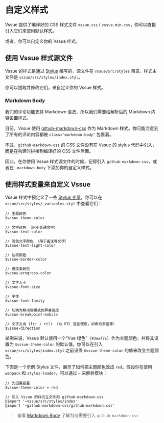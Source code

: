 # 自定义样式

Vssue 提供了编译好的 CSS 样式文件 `vssue.css` / `vssue.min.css`，你可以直接引入它们来使用默认样式。

或者，你可以自定义你的 Vssue 样式。

## 使用 Vssue 样式源文件

Vssue 的样式是通过 [Stylus](http://stylus-lang.com/) 编写的，源文件在 `vssue/src/styles` 目录。样式主文件是 `vssue/src/styles/index.styl`。

你可以提取并修改它们，来自定义你的 Vssue 样式。

### Markdown Body

我们的评论功能支持 Markdown 语法，所以我们需要给解析后的 Markdown 内容设置样式。

目前，Vssue 使用 [github-markdown-css](https://github.com/sindresorhus/github-markdown-css) 作为 Markdown 样式。你可能注意到了所有的评论内容都被 `class="markdown-body"` 包裹着。

不过，`github-markdown-css` 的 CSS 文件没有在 Vssue 的 stylus 代码中引入，而是在构建时拼接到编译好的 CSS 文件后面。

因此，在你使用 Vssue 样式源文件的时候，记得引入 `github-markdown-css`，或者在 `.markdown-body` 下添加你的自定义样式。

## 使用样式变量来自定义 Vssue

Vssue 样式中预定义了一些 [Stylus 变量](http://stylus-lang.com/docs/variables.html)，你可以在 `vssue/src/styles/_variables.styl` 中查看它们：

```stylus
// 主题颜色
$vssue-theme-color

// 文字颜色 （用于普通文字）
$vssue-text-color

// 浅色文字颜色 （用于备注等文字）
$vssue-text-light-color

// 边框颜色
$vssue-border-color

// 进度条颜色
$vssue-progress-color

// 文字大小
$vssue-font-size

// 字体
$vssue-font-family

// 切换为移动端模式的屏幕宽度
$vssue-breakpoint-mobile

// 文字方向 (ltr / rtl) （为 RTL 语言使用，如希伯来语等）
$vssue-direction
```

举例来说，Vssue 默认使用一个“Vue 绿色”（`#3eaf7c`）作为主题颜色，并将其设置为 `$vssue-theme-color` 的默认值。你可以在引入 `vssue/src/styles/index.styl` 之前设置 `$vssue-theme-color` 的值来改变主题颜色。

下面是一个示例 Stylus 文件，展示了如何把主题颜色改成 `red`。假设你在使用 `webpack` 和 `stylus-loader`，可以通过 `~` 来解析模块：

```stylus
// 先设置变量
$vssue-theme-color = red

// 引入 Vssue 的样式主文件和 github-markdown-css
@import '~vssue/src/styles/index'
@import '~github-markdown-css/github-markdown.css'
```

> 查看 [Markdown Body](#markdown-body) 了解为何需要引入 `github-markdown-css`
